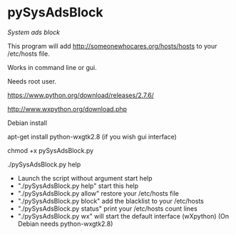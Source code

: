 pySysAdsBlock
===========

*System ads block*

This program will add http://someonewhocares.org/hosts/hosts to your /etc/hosts file.

Works in command line or gui.


Needs root user.


https://www.python.org/download/releases/2.7.6/

http://www.wxpython.org/download.php

Debian install

apt-get install python-wxgtk2.8 (if you wish gui interface)

chmod +x pySysAdsBlock.py

./pySysAdsBlock.py help




* Launch the script without argument  start help
* "./pySysAdsBlock.py help" start this help
* "./pySysAdsBlock.py allow" restore your /etc/hosts file
* "./pySysAdsBlock.py block" add the blacklist to your /etc/hosts
* "./pySysAdsBlock.py status" print your /etc/hosts count lines
* "./pySysAdsBlock.py wx" will start the default interface (wXpython)
(On Debian needs python-wxgtk2.8)
